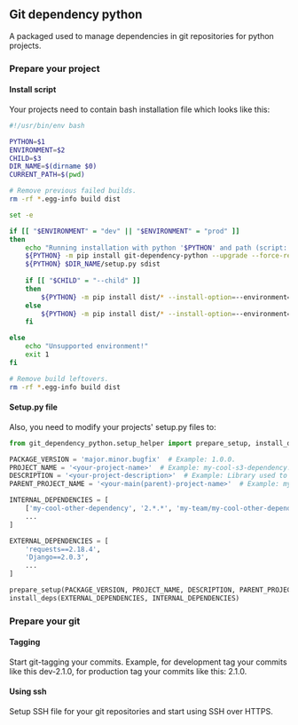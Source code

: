## Git dependency python
A packaged used to manage dependencies in git repositories for python projects.

### Prepare your project

#### Install script
Your projects need to contain bash installation file which looks like this:

```bash
#!/usr/bin/env bash

PYTHON=$1
ENVIRONMENT=$2
CHILD=$3
DIR_NAME=$(dirname $0)
CURRENT_PATH=$(pwd)

# Remove previous failed builds.
rm -rf *.egg-info build dist

set -e

if [[ "$ENVIRONMENT" = "dev" || "$ENVIRONMENT" = "prod" ]]
then
    echo "Running installation with python '$PYTHON' and path (script: '$DIR_NAME', pwd: $CURRENT_PATH) in '$ENVIRONMENT' environment."
    ${PYTHON} -m pip install git-dependency-python --upgrade --force-reinstall
    ${PYTHON} $DIR_NAME/setup.py sdist
    
    if [[ "$CHILD" = "--child" ]]
    then
        ${PYTHON} -m pip install dist/* --install-option=--environment="$ENVIRONMENT" --install-option="$CHILD"
    else
        ${PYTHON} -m pip install dist/* --install-option=--environment="$ENVIRONMENT"
    fi

else
    echo "Unsupported environment!"
    exit 1
fi

# Remove build leftovers.
rm -rf *.egg-info build dist
```

#### Setup.py file
Also, you need to modify your projects' setup.py files to:

```python
from git_dependency_python.setup_helper import prepare_setup, install_deps

PACKAGE_VERSION = 'major.minor.bugfix'  # Example: 1.0.0.
PROJECT_NAME = '<your-project-name>'  # Example: my-cool-s3-dependency.
DESCRIPTION = '<your-project-description>'  # Example: Library used to work with S3 buckets.
PARENT_PROJECT_NAME = '<your-main(parent)-project-name>'  # Example: my-cool-project.

INTERNAL_DEPENDENCIES = [
    ['my-cool-other-dependency', '2.*.*', 'my-team/my-cool-other-dependency'],
    ...
]

EXTERNAL_DEPENDENCIES = [
    'requests==2.18.4',
    'Django==2.0.3',
    ...
]

prepare_setup(PACKAGE_VERSION, PROJECT_NAME, DESCRIPTION, PARENT_PROJECT_NAME)
install_deps(EXTERNAL_DEPENDENCIES, INTERNAL_DEPENDENCIES)

```

### Prepare your git

#### Tagging
Start git-tagging your commits. Example, for development tag your commits like this dev-2.1.0, for production tag your commits like this: 2.1.0.

#### Using ssh
Setup SSH file for your git repositories and start using SSH over HTTPS.
